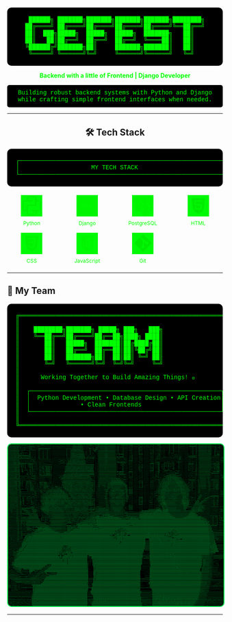<div align="center">

<!-- ASCII Art Header -->
<pre style="color: #00ff00; background-color: #000000; padding: 20px; border-radius: 10px; font-family: 'Courier New', monospace;">
 ██████╗ ███████╗███████╗███████╗███████╗████████╗
██╔════╝ ██╔════╝██╔════╝██╔════╝██╔════╝╚══██╔══╝
██║  ███╗█████╗  █████╗  █████╗  ███████╗   ██║   
██║   ██║██╔══╝  ██╔══╝  ██╔══╝  ╚════██║   ██║   
╚██████╔╝███████╗██║     ███████╗███████║   ██║   
 ╚═════╝ ╚══════╝╚═╝     ╚══════╝╚══════╝   ╚═╝   
</pre>

<p style="color: #00ff00; font-weight: bold;">Backend with a little of Frontend | Django Developer</p>

<pre style="color: #00ff00; background-color: #000000; padding: 10px; border-radius: 5px; font-family: 'Courier New', monospace;">
Building robust backend systems with Python and Django
while crafting simple frontend interfaces when needed.
</pre>

</div>

---

<div align="center">

## 🛠️ Tech Stack

<!-- ASCII Art Tech Frame -->
<pre style="color: #00ff00; background-color: #000000; padding: 20px; border-radius: 10px; font-family: 'Courier New', monospace;">
┌─────────────────────────────────────────────────────────────┐
│                    MY TECH STACK                           │
└─────────────────────────────────────────────────────────────┘
</pre>

<!-- Icons in a grid layout -->
<div style="display: grid; grid-template-columns: repeat(4, 1fr); gap: 15px; justify-items: center; margin: 20px 0;">
  <div style="text-align: center;">
    <img src="img/python_40x40.png" alt="Python" width="50" height="50" style="filter: invert(48%) sepia(79%) saturate(2476%) hue-rotate(86deg) brightness(118%) contrast(119%);">
    <div style="color: #00ff00; font-size: 12px; margin-top: 5px;">Python</div>
  </div>
  <div style="text-align: center;">
    <img src="img/django_40x40.png" alt="Django" width="50" height="50" style="filter: invert(48%) sepia(79%) saturate(2476%) hue-rotate(86deg) brightness(118%) contrast(119%);">
    <div style="color: #00ff00; font-size: 12px; margin-top: 5px;">Django</div>
  </div>
  <div style="text-align: center;">
    <img src="img/postgresql_40x40.png" alt="PostgreSQL" width="50" height="50" style="filter: invert(48%) sepia(79%) saturate(2476%) hue-rotate(86deg) brightness(118%) contrast(119%);">
    <div style="color: #00ff00; font-size: 12px; margin-top: 5px;">PostgreSQL</div>
  </div>
  <div style="text-align: center;">
    <img src="img/html_40x40.png" alt="HTML" width="50" height="50" style="filter: invert(48%) sepia(79%) saturate(2476%) hue-rotate(86deg) brightness(118%) contrast(119%);">
    <div style="color: #00ff00; font-size: 12px; margin-top: 5px;">HTML</div>
  </div>
  <div style="text-align: center;">
    <img src="img/css_40x40.png" alt="CSS" width="50" height="50" style="filter: invert(48%) sepia(79%) saturate(2476%) hue-rotate(86deg) brightness(118%) contrast(119%);">
    <div style="color: #00ff00; font-size: 12px; margin-top: 5px;">CSS</div>
  </div>
  <div style="text-align: center;">
    <img src="img/js_40x40.png" alt="JavaScript" width="50" height="50" style="filter: invert(48%) sepia(79%) saturate(2476%) hue-rotate(86deg) brightness(118%) contrast(119%);">
    <div style="color: #00ff00; font-size: 12px; margin-top: 5px;">JavaScript</div>
  </div>
  <div style="text-align: center;">
    <img src="img/git_40x40.png" alt="Git" width="50" height="50" style="filter: invert(48%) sepia(79%) saturate(2476%) hue-rotate(86deg) brightness(118%) contrast(119%);">
    <div style="color: #00ff00; font-size: 12px; margin-top: 5px;">Git</div>
  </div>
</div>

</div>

---

## 👥 My Team

<div align="center">

<!-- ASCII Art Team Section -->
<pre style="color: #00ff00; background-color: #000000; padding: 20px; border-radius: 10px; font-family: 'Courier New', monospace;">
╔═════════════════════════════════════════════════════════════╗
║                                                             ║
║    ████████╗███████╗ █████╗ ███╗   ███╗                     ║
║    ╚══██╔══╝██╔════╝██╔══██╗████╗ ████║                     ║
║       ██║   █████╗  ███████║██╔████╔██║                     ║
║       ██║   ██╔══╝  ██╔══██║██║╚██╔╝██║                     ║
║       ██║   ███████╗██║  ██║██║ ╚═╝ ██║                     ║
║       ╚═╝   ╚══════╝╚═╝  ╚═╝╚═╝     ╚═╝                     ║
║                                                             ║
║      Working Together to Build Amazing Things! 🚀           ║
║                                                             ║
║  ┌─────────────────────────────────────────────────────┐    ║
║  │  Python Development • Database Design • API Creation│    ║
║  │              • Clean Frontends                      │    ║
║  └─────────────────────────────────────────────────────┘    ║
║                                                             ║
╚═════════════════════════════════════════════════════════════╝
</pre>

<!-- Team photo with green filter -->
<img src="img/team.png" alt="Team" style="border: 2px solid #00ff00; border-radius: 10px; max-width: 100%; filter: sepia(100%) hue-rotate(90deg) saturate(500%);">

</div>

---